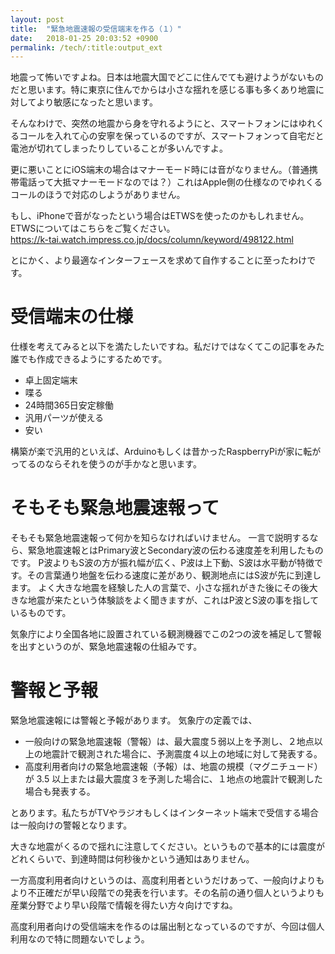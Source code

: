 ```yaml
---
layout: post
title:  "緊急地震速報の受信端末を作る（１）"
date:   2018-01-25 20:03:52 +0900
permalink: /tech/:title:output_ext
---
```

地震って怖いですよね。日本は地震大国でどこに住んでても避けようがないものだと思います。特に東京に住んでからは小さな揺れを感じる事も多くあり地震に対してより敏感になったと思います。
  
そんなわけで、突然の地震から身を守れるようにと、スマートフォンにはゆれくるコールを入れて心の安寧を保っているのですが、スマートフォンって自宅だと電池が切れてしまったりしていることが多いんですよ。  

更に悪いことにiOS端末の場合はマナーモード時には音がなりません。（普通携帯電話って大抵マナーモードなのでは？）これはApple側の仕様なのでゆれくるコールのほうで対応のしようがありません。  
  
もし、iPhoneで音がなったという場合はETWSを使ったのかもしれません。  
ETWSについてはこちらをご覧ください。  
[https://k-tai.watch.impress.co.jp/docs/column/keyword/498122.html
](https://k-tai.watch.impress.co.jp/docs/column/keyword/498122.html)

とにかく、より最適なインターフェースを求めて自作することに至ったわけです。

# 受信端末の仕様
仕様を考えてみると以下を満たしたいですね。私だけではなくてこの記事をみた誰でも作成できるようにするためです。
- 卓上固定端末
- 喋る
- 24時間365日安定稼働
- 汎用パーツが使える
- 安い

構築が楽で汎用的といえば、Arduinoもしくは昔かったRaspberryPiが家に転がってるのならそれを使うのが手かなと思います。

# そもそも緊急地震速報って
そもそも緊急地震速報って何かを知らなければいけません。
一言で説明するなら、緊急地震速報とはPrimary波とSecondary波の伝わる速度差を利用したものです。
P波よりもS波の方が振れ幅が広く、P波は上下動、S波は水平動が特徴です。その言葉通り地盤を伝わる速度に差があり、観測地点にはS波が先に到達します。
よく大きな地震を経験した人の言葉で、小さな揺れがきた後にその後大きな地震が来たという体験談をよく聞きますが、これはP波とS波の事を指しているものです。

気象庁により全国各地に設置されている観測機器でこの2つの波を補足して警報を出すというのが、緊急地震速報の仕組みです。

# 警報と予報
緊急地震速報には警報と予報があります。
気象庁の定義では、
- 一般向けの緊急地震速報（警報）は、最大震度５弱以上を予測し、２地点以上の地震計で観測された場合に、予測震度４以上の地域に対して発表する。
- 高度利用者向けの緊急地震速報（予報）は、地震の規模（マグニチュード）が 3.5 以上または最大震度３を予測した場合に、１地点の地震計で観測した場合も発表する。

とあります。私たちがTVやラジオもしくはインターネット端末で受信する場合は一般向けの警報となります。
    
大きな地震がくるので揺れに注意してください。というもので基本的には震度がどれくらいで、到達時間は何秒後かという通知はありません。   
   
一方高度利用者向けというのは、高度利用者というだけあって、一般向けよりもより不正確だが早い段階での発表を行います。その名前の通り個人というよりも産業分野でより早い段階で情報を得たい方々向けですね。  
  
高度利用者向けの受信端末を作るのは届出制となっているのですが、今回は個人利用なので特に問題ないでしょう。










